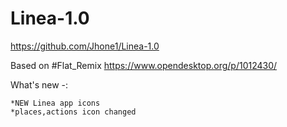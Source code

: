# Linea-1.0
https://github.com/Jhone1/Linea-1.0

Based on #Flat_Remix
https://www.opendesktop.org/p/1012430/

What's new -:

	*NEW Linea app icons
	*places,actions icon changed
